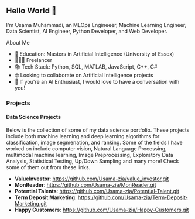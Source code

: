 ## Hello World 👋

I'm Usama Muhammadi, an MLOps Engineeer, Machine Learning Engineer, Data Scientist, AI Engineer, Python Developer, and Web Developer.

About Me
- 📖 Education: Masters in Artificial Intelligence (University of Essex)
- 👷🏻‍♂️ Freelancer
- 📚 Tech Stack: Python, SQL, MATLAB, JavaScript, C++, C#
- 🤓 Looking to collaborate on Artificial Intelligence projects
- 🤔 If you're an AI Enthusiast, I would love to have a conversation with you!

### Projects
#### Data Science Projects
Below is the collection of some of my data science portfolio. These projects include both machine learning and deep learning algorithms for classification, image segmenation, and ranking. Some of the fields I have worked on include computer vision, Natural Language Processing, multimodal machine learning, Image Preprocessing, Exploratory Data Analysis, Statistical Testing, Up/Down Sampling and many more! Check some of them out from these links.

- **ValueInvestor**: https://github.com/Usama-zia/value_investor.git
- **MonReader**: https://github.com/Usama-zia/MonReader.git
- **Potential Talents**: https://github.com/Usama-zia/Potential-Talent.git
- **Term Deposit Marketing**: https://github.com/Usama-zia/Term-Deposit-Marketing.git
- **Happy Customers**: https://github.com/Usama-zia/Happy-Customers.git

<!--

Here are some ideas to get you started:

- 🔭 I’m currently working on ...
- 🌱 I’m currently learning ...
- 👯 I’m looking to collaborate on ...
- 🤔 I’m looking for help with ...
- 💬 Ask me about ...
- 📫 How to reach me: ...
- 😄 Pronouns: ...
- ⚡ Fun fact: ...
-->
